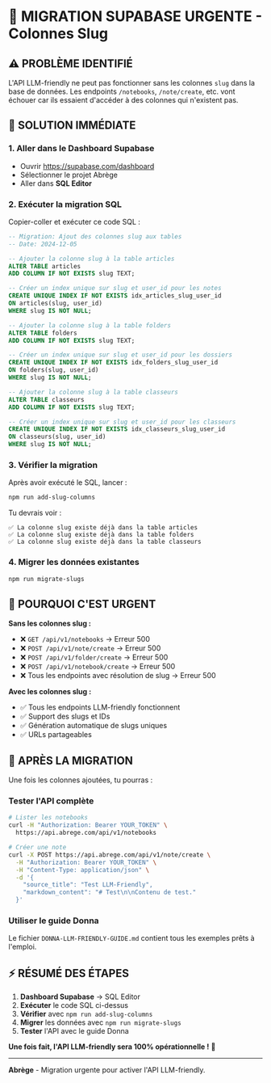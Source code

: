 # 🚨 MIGRATION SUPABASE URGENTE - Colonnes Slug

## ⚠️ **PROBLÈME IDENTIFIÉ**

L'API LLM-friendly ne peut pas fonctionner sans les colonnes `slug` dans la base de données. Les endpoints `/notebooks`, `/note/create`, etc. vont échouer car ils essaient d'accéder à des colonnes qui n'existent pas.

## 🔧 **SOLUTION IMMÉDIATE**

### **1. Aller dans le Dashboard Supabase**
- Ouvrir https://supabase.com/dashboard
- Sélectionner le projet Abrège
- Aller dans **SQL Editor**

### **2. Exécuter la migration SQL**
Copier-coller et exécuter ce code SQL :

```sql
-- Migration: Ajout des colonnes slug aux tables
-- Date: 2024-12-05

-- Ajouter la colonne slug à la table articles
ALTER TABLE articles 
ADD COLUMN IF NOT EXISTS slug TEXT;

-- Créer un index unique sur slug et user_id pour les notes
CREATE UNIQUE INDEX IF NOT EXISTS idx_articles_slug_user_id 
ON articles(slug, user_id) 
WHERE slug IS NOT NULL;

-- Ajouter la colonne slug à la table folders
ALTER TABLE folders 
ADD COLUMN IF NOT EXISTS slug TEXT;

-- Créer un index unique sur slug et user_id pour les dossiers
CREATE UNIQUE INDEX IF NOT EXISTS idx_folders_slug_user_id 
ON folders(slug, user_id) 
WHERE slug IS NOT NULL;

-- Ajouter la colonne slug à la table classeurs
ALTER TABLE classeurs 
ADD COLUMN IF NOT EXISTS slug TEXT;

-- Créer un index unique sur slug et user_id pour les classeurs
CREATE UNIQUE INDEX IF NOT EXISTS idx_classeurs_slug_user_id 
ON classeurs(slug, user_id) 
WHERE slug IS NOT NULL;
```

### **3. Vérifier la migration**
Après avoir exécuté le SQL, lancer :
```bash
npm run add-slug-columns
```

Tu devrais voir :
```
✅ La colonne slug existe déjà dans la table articles
✅ La colonne slug existe déjà dans la table folders
✅ La colonne slug existe déjà dans la table classeurs
```

### **4. Migrer les données existantes**
```bash
npm run migrate-slugs
```

## 🎯 **POURQUOI C'EST URGENT**

**Sans les colonnes slug :**
- ❌ `GET /api/v1/notebooks` → Erreur 500
- ❌ `POST /api/v1/note/create` → Erreur 500
- ❌ `POST /api/v1/folder/create` → Erreur 500
- ❌ `POST /api/v1/notebook/create` → Erreur 500
- ❌ Tous les endpoints avec résolution de slug → Erreur 500

**Avec les colonnes slug :**
- ✅ Tous les endpoints LLM-friendly fonctionnent
- ✅ Support des slugs et IDs
- ✅ Génération automatique de slugs uniques
- ✅ URLs partageables

## 🚀 **APRÈS LA MIGRATION**

Une fois les colonnes ajoutées, tu pourras :

### **Tester l'API complète**
```bash
# Lister les notebooks
curl -H "Authorization: Bearer YOUR_TOKEN" \
  https://api.abrege.com/api/v1/notebooks

# Créer une note
curl -X POST https://api.abrege.com/api/v1/note/create \
  -H "Authorization: Bearer YOUR_TOKEN" \
  -H "Content-Type: application/json" \
  -d '{
    "source_title": "Test LLM-Friendly",
    "markdown_content": "# Test\n\nContenu de test."
  }'
```

### **Utiliser le guide Donna**
Le fichier `DONNA-LLM-FRIENDLY-GUIDE.md` contient tous les exemples prêts à l'emploi.

## ⚡ **RÉSUMÉ DES ÉTAPES**

1. **Dashboard Supabase** → SQL Editor
2. **Exécuter** le code SQL ci-dessus
3. **Vérifier** avec `npm run add-slug-columns`
4. **Migrer** les données avec `npm run migrate-slugs`
5. **Tester** l'API avec le guide Donna

**Une fois fait, l'API LLM-friendly sera 100% opérationnelle !** 🎉

---

**Abrège** - Migration urgente pour activer l'API LLM-friendly. 